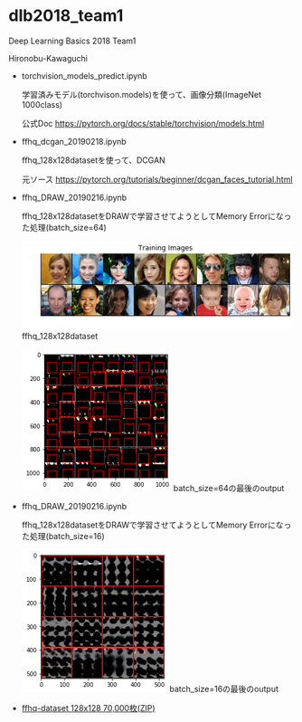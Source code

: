 # dlb2018_team1
Deep Learning Basics 2018 Team1

Hironobu-Kawaguchi

- torchvision_models_predict.ipynb

    学習済みモデル(torchvison.models)を使って、画像分類(ImageNet 1000class)

    公式Doc https://pytorch.org/docs/stable/torchvision/models.html

- ffhq_dcgan_20190218.ipynb

    ffhq_128x128datasetを使って、DCGAN

    元ソース https://pytorch.org/tutorials/beginner/dcgan_faces_tutorial.html

- ffhq_DRAW_20190216.ipynb

    ffhq_128x128datasetをDRAWで学習させてようとしてMemory Errorになった処理(batch_size=64)

    ![ffhq_128x128dataset](image/output_11_1.png)ffhq_128x128dataset

    ![batch_size=64の最後のoutput](image/output_29_10.png)batch_size=64の最後のoutput

- ffhq_DRAW_20190216.ipynb

    ffhq_128x128datasetをDRAWで学習させてようとしてMemory Errorになった処理(batch_size=16)

    ![batch_size=16の最後のoutput](image/output_25_2568.png)batch_size=16の最後のoutput


- [ffhq-dataset 128x128 70,000枚(ZIP)](https://1drv.ms/u/s!AvHteFLdGh-Dk6ADkTBKk1ngn7unDw)
